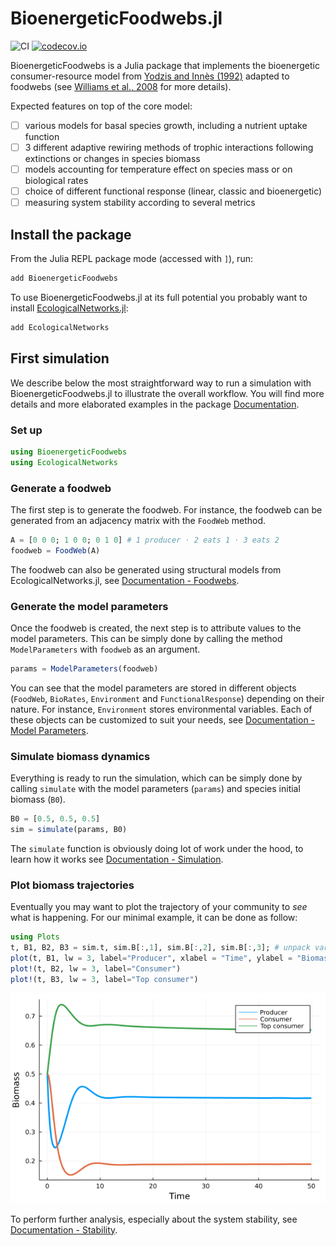 # BioenergeticFoodwebs.jl

![CI](https://github.com/BecksLab/BEFWM2.jl/workflows/CI/badge.svg?branch=main)
[![codecov.io](http://codecov.io/github/BecksLab/BEFWM2.jl/coverage.svg?branch=main)](http://codecov.io/github/BecksLab/BEFWM2.jl?branch=main)

BioenergeticFoodwebs is a Julia package that implements the bioenergetic
consumer-resource model from [Yodzis and Innès (1992)][Yodzis1992] adapted to foodwebs
(see [Williams et al., 2008][Williams2008] for more details).

[Yodzis1992]: https://www.journals.uchicago.edu/doi/abs/10.1086/285380
[Williams2008]: https://link.springer.com/chapter/10.1007/978-1-4020-5337-5_2

Expected features on top of the core model:
- [ ] various models for basal species growth, including a nutrient uptake function
- [ ] 3 different adaptive rewiring methods of trophic interactions following extinctions or
    changes in species biomass
- [ ] models accounting for temperature effect on species mass or on biological rates
- [ ] choice of different functional response (linear, classic and bioenergetic)
- [ ] measuring system stability according to several metrics

## Install the package

From the Julia REPL package mode (accessed with `]`), run:

```julia
add BioenergeticFoodwebs
```

To use BioenergeticFoodwebs.jl at its full potential you probably want to install
[EcologicalNetworks.jl](http://docs.ecojulia.org/EcologicalNetworks.jl/stable/):

```julia
add EcologicalNetworks
```

## First simulation

We describe below the most straightforward way to run a simulation with
BioenergeticFoodwebs.jl to illustrate the overall workflow. You will find more details and
more elaborated examples in the package [Documentation](https://docs-url).

### Set up

```julia
using BioenergeticFoodwebs
using EcologicalNetworks
```


### Generate a foodweb

The first step is to generate the foodweb. For instance, the foodweb can be generated from
an adjacency matrix with the `FoodWeb` method.

```julia
A = [0 0 0; 1 0 0; 0 1 0] # 1 producer ⋅ 2 eats 1 ⋅ 3 eats 2
foodweb = FoodWeb(A)
```

The foodweb can also be generated using structural models from EcologicalNetworks.jl, see
[Documentation - Foodwebs](https://docs-url/foodwebs).

### Generate the model parameters

Once the foodweb is created, the next step is to attribute values to the model parameters.
This can be simply done by calling the method `ModelParameters` with `foodweb` as an
argument.

```julia
params = ModelParameters(foodweb)
```

You can see that the model parameters are stored in different objects (`FoodWeb`,
`BioRates`, `Environment` and `FunctionalResponse`) depending on their nature. For instance,
`Environment` stores environmental variables. Each of these objects can be customized to
suit your needs, see [Documentation - Model Parameters](https://docs-url/modelparameters).

### Simulate biomass dynamics

Everything is ready to run the simulation, which can be simply done by calling `simulate`
with the model parameters (`params`) and species initial biomass (`B0`).

```julia
B0 = [0.5, 0.5, 0.5]
sim = simulate(params, B0)
```

The `simulate` function is obviously doing lot of work under the hood, to learn how it works
see [Documentation - Simulation](https://docs-url/simulation).

### Plot biomass trajectories

Eventually you may want to plot the trajectory of your community to *see* what is happening.
For our minimal example, it can be done as follow:

```julia
using Plots
t, B1, B2, B3 = sim.t, sim.B[:,1], sim.B[:,2], sim.B[:,3]; # unpack variables
plot(t, B1, lw = 3, label="Producer", xlabel = "Time", ylabel = "Biomass")
plot!(t, B2, lw = 3, label="Consumer")
plot!(t, B3, lw = 3, label="Top consumer")
```

![Biomass trajectories](biomass_trajectory_example.png)

To perform further analysis, especially about the system stability, see
[Documentation - Stability](https://docs-url/stability).
